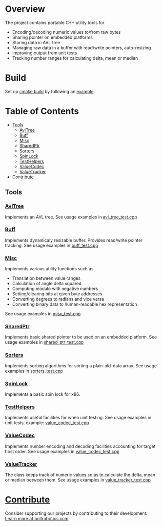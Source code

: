 # Overview

The project contains portable C++ utility tools for

* Encoding/decoding numeric values to/from raw bytes
* Sharing pointer on embedded platforms
* Storing data in AVL tree
* Managing raw data in a buffer with read/write pointers, auto-resizing
* Improving output from unit tests
* Tracking number ranges for calculating delta, mean or median

# Build

Set up <a href="https://github.com/boltrobotics/cmake-helpers" target="_blank">cmake build</a> by
following an <a href="https://github.com/boltrobotics/cmake-helpers#Example">example</a>.

# Table of Contents

* [Tools](#Tools)
  * [AvlTree](#avl_tree)
  * [Buff](#buff)
  * [Misc](#misc)
  * [SharedPtr](#shared_ptr)
  * [Sorters](#sorters)
  * [SpinLock](#spin_lock)
  * [TestHelpers](#test_helpers)
  * [ValueCodec](#value_codec)
  * [ValueTracker](#value_tracker)
* [Contribute](#Contribute)

## <a name="Tools">Tools</a>

### <a name="avl_tree" href="https://github.com/boltrobotics/utility/tree/master/include/utility/avl_tree.hpp" target="_blank">AvlTree</a>

Implements an AVL tree. See usage examples in <a href="https://github.com/boltrobotics/utility/tree/master/test/avl_tree_test.cpp" target="_blank">avl_tree_test.cpp</a>

### <a name="buff" href="https://github.com/boltrobotics/utility/tree/master/include/utility/buff.hpp" target="_blank">Buff</a>

Implements dynamicaly resizable buffer. Provides read/write pointer tracking. See usage examples in
<a href="https://github.com/boltrobotics/utility/tree/master/test/buff_test.cpp" target="_blank">buff_test.cpp</a>

### <a name="misc" href="https://github.com/boltrobotics/utility/tree/master/include/utility/misc.hpp" target="_blank">Misc</a>

Implements various utility functions such as
* Translation between value ranges
* Calculation of angle delta squared
* Computing modulo with negative numbers
* Setting/clearing bits at given byte addresses
* Converting degrees to radians and vice versa
* Converting binary data to human-readable hex representation

See usage examples in
<a href="https://github.com/boltrobotics/utility/tree/master/test/misc_test.cpp" target="_blank">misc_test.cpp</a>

### <a name="shared_ptr" href="https://github.com/boltrobotics/utility/tree/master/include/utility/shared_ptr.hpp" target="_blank">SharedPtr</a>

Implements basic shared pointer to be used on an embedded platform. See usage examples in
<a href="https://github.com/boltrobotics/utility/tree/master/test/shared_ptr_test.cpp"
target="_blank">shared_ptr_test.cpp</a>

### <a name="sorters" href="https://github.com/boltrobotics/utility/tree/master/include/utility/sorters.hpp" target="_blank">Sorters</a>

Implements sorting algorithms for sorting a plain-old-data array. See usage examples in
<a href="https://github.com/boltrobotics/utility/tree/master/test/sorters_test.cpp"
target="_blank">sorters_test.cpp</a>

### <a name="spin_lock" href="https://github.com/boltrobotics/utility/tree/master/include/utility/spin_lock.hpp" target="_blank">SpinLock</a>

Implements a basic spin lock for x86.

### <a name="test_helpers" href="https://github.com/boltrobotics/utility/tree/master/include/utility/test_helpers.hpp" target="_blank">TestHelpers</a>

Implements useful facilities for when unit testing. See usage examples in unit tests, example: 
<a href="https://github.com/boltrobotics/utility/tree/master/test/value_codec_test.cpp"
target="_blank">value_codec_test.cpp</a>

### <a name="value_codec" href="https://github.com/boltrobotics/utility/tree/master/include/utility/value_codec.hpp" target="_blank">ValueCodec</a>

Implements number encoding and decoding facilities accounting for target host order. See usage
examples in
<a href="https://github.com/boltrobotics/utility/tree/master/test/value_codec_test.cpp"
target="_blank">value_codec_test.cpp</a>

### <a name="value_tracker" href="https://github.com/boltrobotics/utility/tree/master/include/utility/value_tracker.hpp" target="_blank">ValueTracker</a>

The class keeps track of numeric values so as to calculate the delta, mean or median between them.
See usage examples in
<a href="https://github.com/boltrobotics/utility/tree/master/test/value_tracker_test.cpp"
target="_blank">value_tracker_test.cpp</a>

# <a name="Contribute" href="https://boltrobotics.com/contribute/" target="_blank">Contribute</a>

Consider supporting our projects by contributing to their development.
<a href="https://boltrobotics.com/contribute/" target="_blank">Learn more at boltrobotics.com</a>
